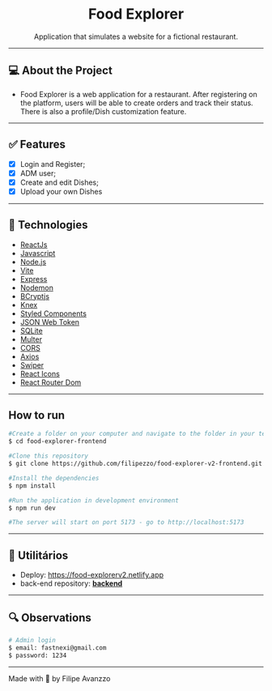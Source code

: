 <h1 align="center">Food Explorer</h1>

<p align="center">Application that simulates a website for a fictional restaurant. </p>



---

## :computer: About the Project

- Food Explorer is a web application for a restaurant. After registering on the platform, users will be able to create orders and track their status. There is also a profile/Dish customization feature.

---

## :white_check_mark: Features
- [x] Login and Register;
- [x] ADM user;
- [x] Create and edit Dishes;
- [x] Upload your own Dishes

---


## :hammer: Technologies


- [ReactJs](https://reactjs.org)
- [Javascript](https://developer.mozilla.org/pt-BR/docs/Web/JavaScript)
- [Node.js](https://nodejs.org/en/)
- [Vite](https://vitejs.dev/)
- [Express](https://expressjs.com)
- [Nodemon](https://nodemon.io/)
- [BCryptjs](https://www.npmjs.com/package/bcryptjs)
- [Knex](https://knexjs.org/)
- [Styled Components](https://styled-components.com/)
- [JSON Web Token](https://www.npmjs.com/package/jsonwebtoken)
- [SQLite](https://www.sqlite.org/index.html)
- [Multer](https://www.npmjs.com/package/multer)
- [CORS](https://www.npmjs.com/package/cors)
- [Axios](https://www.npmjs.com/package/axios)
- [Swiper](https://swiperjs.com/)
- [React Icons](https://react-icons.github.io/react-icons/)
- [React Router Dom](https://react-icons.github.io/react-icons/)

---

##  How to run

```bash
#Create a folder on your computer and navigate to the folder in your terminal
$ cd food-explorer-frontend

#Clone this repository
$ git clone https://github.com/filipezzo/food-explorer-v2-frontend.git

#Install the dependencies
$ npm install

#Run the application in development environment
$ npm run dev

#The server will start on port 5173 - go to http://localhost:5173
```

---


## :hammer: Utilitários

- Deploy: https://food-explorerv2.netlify.app
- back-end repository: [**backend**](https://github.com/filipezzo/food-explorer-v2-backend)

---

## :mag: Observations

```bash
# Admin login
$ email: fastnexi@gmail.com
$ password: 1234
```

---

Made with  💜 by Filipe Avanzzo
